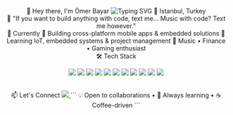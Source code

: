 <div align="center">
👋 Hey there, I'm Ömer Bayar
<img src="https://readme-typing-svg.herokuapp.com?font=Fira+Code&size=24&duration=3000&pause=1000&color=60A5FA&center=true&vCenter=true&width=500&lines=Full+Stack+Software+Developer" alt="Typing SVG" />
📍 Istanbul, Turkey
<br>
💬
"If you want to build anything with code, text me...
Music with code? Text me however."
<br>
🎯 Currently
📱 Building cross-platform mobile apps & embedded solutions
🔧 Learning IoT, embedded systems & project management
🎵 Music • Finance • Gaming enthusiast
<br>
🛠️ Tech Stack
<p>
<img src="https://img.shields.io/badge/Python-3776AB?style=flat-square&logo=python&logoColor=white" />
<img src="https://img.shields.io/badge/Dart-0175C2?style=flat-square&logo=dart&logoColor=white" />
<img src="https://img.shields.io/badge/C-00599C?style=flat-square&logo=c&logoColor=white" />
<img src="https://img.shields.io/badge/SQL-4479A1?style=flat-square&logo=postgresql&logoColor=white" />
<img src="https://img.shields.io/badge/Flutter-02569B?style=flat-square&logo=flutter&logoColor=white" />
<img src="https://img.shields.io/badge/Kiro-8B5CF6?style=flat-square&logo=amazondynamodb&logoColor=white" />
<img src="https://img.shields.io/badge/Git-F05032?style=flat-square&logo=git&logoColor=white" />
<img src="https://img.shields.io/badge/Linux-FCC624?style=flat-square&logo=linux&logoColor=black" />
<img src="https://img.shields.io/badge/VS_Code-007ACC?style=flat-square&logo=visualstudiocode&logoColor=white" />
<img src="https://img.shields.io/badge/Xcode-147EFB?style=flat-square&logo=xcode&logoColor=white" />
<img src="https://img.shields.io/badge/STM32-03234B?style=flat-square&logo=stmicroelectronics&logoColor=white" />
</p>
<br>
📫 Let's Connect
<a href="https://linkedin.com/in/omerbayar34">
<img src="https://img.shields.io/badge/LinkedIn-0A66C2?style=for-the-badge&logo=linkedin&logoColor=white" />
</a>
```
💡 Open to collaborations  •  🚀 Always learning  •  ☕ Coffee-driven
```
</div>

